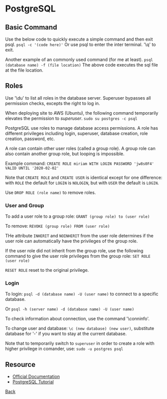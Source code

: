# PostgreSQL

## Basic Command
Use the below code to quickly execute a simple command and then exit psql.
`psql -c '(code here)'`
Or use psql to enter the inter terminal. '\q' to exit.

Another example of an commonly used command (for me at least).
`psql (database name) -f (file location)`
The above code executes the sql file at the file location.

## Roles
Use '\du' to list all roles in the database server.
Superuser bypasses all permission checks, excepts the right to log in.

When deploying site to AWS (Ubuntu), the following command temporarily elevates the permission to *superuser*.
`sudo su postgres -c psql`

PostgreSQL use roles to manage database access permissions. A role has different privileges including login, superuser, database creation, role creation, password, etc.

A role can contain other user roles (called a group role). A group role can also contain another group role, but looping is impossible.

Example command:
`CREATE ROLE miriam WITH LOGIN PASSWORD 'jw8s0F4' VALID UNTIL '2020-02-02'`

Note that `CREATE ROLE` and `CREATE USER` is identical except for one difference: with `ROLE` the default for `LOGIN` is `NOLOGIN`, but with `USER` the default is `LOGIN`.

Use `DROP ROLE (role name)` to remove roles.

### User and Group

To add a user role to a group role:
`GRANT (group role) to (user role)`

To remove:
`REVOKE (group role) FROM (user role)`

THe attribute `INHERIT` and `NOINHERIT` from the user role determines if the user role can automatically have the privileges of the group role.

If the user role did not inherit from the group role, use the following command to give the user role privileges from the group role:
`SET ROLE (user role)`

`RESET ROLE` reset to the original privilege.

### Login
To login:
`psql -d (database name) -U (user name)` to connect to a specific database.

Or `psql -h (server name) -d (database name) -U (user name)`

To check information about connection, use the command '\conninfo'.

To change user and database: `\c (new database) (new user)`, substitute database for '-' if you want to stay at the current database.

Note that to temporarily switch to `superuser` in order to create a role with higher privilege in comander, use:
`sudo -u postgres psql`

## Resource
- [Official Documentation](https://www.postgresql.org/docs/)
- [PostgreSQL Tutorial](https://www.postgresqltutorial.com/)

[Back](../../README.md)
